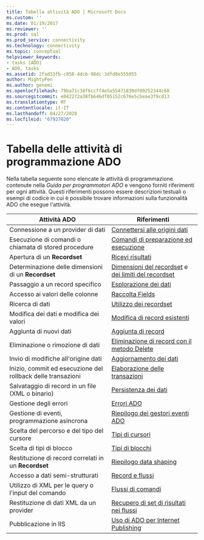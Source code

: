 ```yaml
---
title: Tabella attività ADO | Microsoft Docs
ms.custom: ''
ms.date: 01/19/2017
ms.reviewer: ''
ms.prod: sql
ms.prod_service: connectivity
ms.technology: connectivity
ms.topic: conceptual
helpviewer_keywords:
- tasks [ADO]
- ADO, tasks
ms.assetid: 2fad33fb-c858-4dcb-98dc-3dfd0e555055
author: MightyPen
ms.author: genemi
ms.openlocfilehash: 79ba71c38f6ccff4e5a55471839df09252344c68
ms.sourcegitcommit: e042272a38fb646df05152c676e5cbeae3f9cd13
ms.translationtype: MT
ms.contentlocale: it-IT
ms.lasthandoff: 04/27/2020
ms.locfileid: "67927020"
---
```

# <a name="ado-programming-task-table"></a>Tabella delle attività di programmazione ADO
Nella tabella seguente sono elencate le attività di programmazione contenute nella *Guida per programmatori ADO* e vengono forniti riferimenti per ogni attività. Questi riferimenti possono essere descrizioni testuali o esempi di codice in cui è possibile trovare informazioni sulla funzionalità ADO che esegue l'attività.

|Attività ADO|Riferimenti|
|--------------|----------------|
|Connessione a un provider di dati|[Connettersi alle origini dati](../../ado/guide/data/connecting-to-data-sources.md)|
|Esecuzione di comandi o chiamata di stored procedure|[Comandi di preparazione ed esecuzione](../../ado/guide/data/preparing-and-executing-commands.md)|
|Apertura di un **Recordset**|[Ricevi risultati](../../ado/guide/data/receiving-results.md)|
|Determinazione delle dimensioni di un **Recordset**|[Dimensioni del recordset](../../ado/guide/data/current-record-and-size-of-recordset.md) e [dei limiti del recordset](../../ado/guide/data/boundaries-of-a-recordset.md)|
|Passaggio a un record specifico|[Esplorazione dei dati](../../ado/guide/data/navigating-through-data.md)|
|Accesso ai valori delle colonne|[Raccolta Fields](../../ado/guide/data/the-fields-collection.md)|
|Ricerca di dati|[Utilizzo dei recordset](../../ado/guide/data/working-with-recordsets.md)|
|Modifica dei dati e modifica dei valori|[Modifica di record esistenti](../../ado/guide/data/editing-existing-records.md)|
|Aggiunta di nuovi dati|[Aggiunta di record](../../ado/guide/data/adding-records.md)|
|Eliminazione o rimozione di dati|[Eliminazione di record con il metodo Delete](../../ado/guide/data/deleting-records-using-the-delete-method.md)|
|Invio di modifiche all'origine dati|[Aggiornamento dei dati](../../ado/guide/data/updating-data.md)|
|Inizio, commit ed esecuzione del rollback delle transazioni|[Elaborazione delle transazioni](../../ado/guide/data/transaction-processing.md)|
|Salvataggio di record in un file (XML o binario)|[Persistenza dei dati](../../ado/guide/data/persisting-data.md)|
|Gestione degli errori|[Errori ADO](../../ado/guide/data/ado-errors.md)|
|Gestione di eventi, programmazione asincrona|[Riepilogo dei gestori eventi ADO](../../ado/guide/data/ado-event-handler-summary.md)|
|Scelta del percorso e del tipo del cursore|[Tipi di cursori](../../ado/guide/data/types-of-cursors-ado.md)|
|Scelta di tipi di blocco|[Tipi di blocchi](../../ado/guide/data/types-of-locks.md)|
|Restituzione di record correlati in un **Recordset**|[Riepilogo data shaping](../../ado/guide/data/data-shaping-overview.md)|
|Accesso a dati semi-strutturati|[Record e flussi](../../ado/guide/data/records-and-streams.md)|
|Utilizzo di XML per le query o l'input del comando|[Flussi di comandi](../../ado/guide/data/command-streams.md)|
|Restituzione di dati XML da un provider|[Recupero di set di risultati nei flussi](../../ado/guide/data/retrieving-resultsets-into-streams.md)|
|Pubblicazione in IIS|[Uso di ADO per Internet Publishing](../../ado/guide/data/using-ado-for-internet-publishing.md)|
